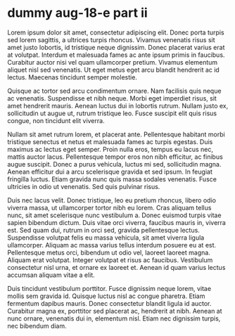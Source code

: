 # dummy aug-18-e part ii

Lorem ipsum dolor sit amet, consectetur adipiscing elit. Donec porta turpis sed lorem sagittis, a ultrices turpis rhoncus. Vivamus venenatis risus sit amet justo lobortis, id tristique neque dignissim. Donec placerat varius erat at volutpat. Interdum et malesuada fames ac ante ipsum primis in faucibus. Curabitur auctor nisi vel quam ullamcorper pretium. Vivamus elementum aliquet nisl sed venenatis. Ut eget metus eget arcu blandit hendrerit ac id lectus. Maecenas tincidunt semper molestie.

Quisque ac tortor sed arcu condimentum ornare. Nam facilisis quis neque ac venenatis. Suspendisse et nibh neque. Morbi eget imperdiet risus, sit amet hendrerit mauris. Aenean luctus dui in lobortis rutrum. Nullam justo ex, sollicitudin ut augue ut, rutrum tristique leo. Fusce suscipit elit quis risus congue, non tincidunt elit viverra.

Nullam sit amet rutrum lorem, et placerat ante. Pellentesque habitant morbi tristique senectus et netus et malesuada fames ac turpis egestas. Duis maximus ac lectus eget semper. Proin nulla eros, tempus eu lacus nec, mattis auctor lacus. Pellentesque tempor eros non nibh efficitur, ac finibus augue suscipit. Donec a purus vehicula, luctus mi sed, sollicitudin magna. Aenean efficitur dui a arcu scelerisque gravida et sed ipsum. In feugiat fringilla luctus. Etiam gravida nunc quis massa sodales venenatis. Fusce ultricies in odio ut venenatis. Sed quis pulvinar risus.

Duis nec lacus velit. Donec tristique, leo eu pretium rhoncus, libero odio viverra massa, ut ullamcorper tortor nibh eu lorem. Cras aliquam tellus nunc, sit amet scelerisque nunc vestibulum a. Donec euismod turpis vitae sapien bibendum dictum. Duis vitae orci viverra, faucibus mauris in, viverra est. Sed quam dui, rutrum in orci sed, gravida pellentesque lectus. Suspendisse volutpat felis eu massa vehicula, sit amet viverra ligula ullamcorper. Aliquam ac massa varius tellus interdum posuere eu at est. Pellentesque metus orci, bibendum ut odio vel, laoreet laoreet magna. Aliquam erat volutpat. Integer volutpat et risus ac faucibus. Vestibulum consectetur nisl urna, et ornare ex laoreet et. Aenean id quam varius lectus accumsan aliquam vitae a elit.

Duis tincidunt vestibulum porttitor. Fusce dignissim neque lorem, vitae mollis sem gravida id. Quisque luctus nisl ac congue pharetra. Etiam fermentum dapibus mauris. Donec consectetur blandit ligula id auctor. Curabitur magna ex, porttitor sed placerat ac, hendrerit at nibh. Aenean at nunc ornare, venenatis dui in, elementum nisl. Etiam nec dignissim turpis, nec bibendum diam. 
